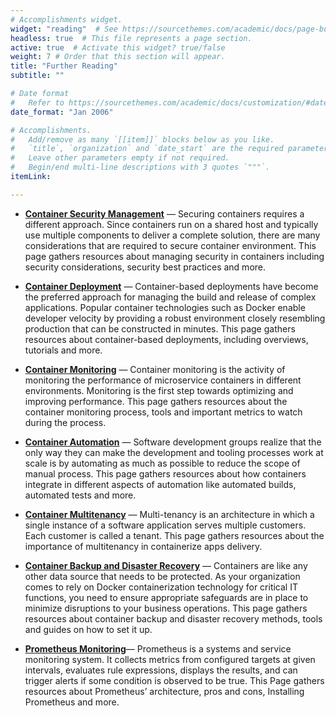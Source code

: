 ```yaml
---
# Accomplishments widget.
widget: "reading"  # See https://sourcethemes.com/academic/docs/page-builder/
headless: true  # This file represents a page section.
active: true  # Activate this widget? true/false
weight: 7 # Order that this section will appear.
title: "Further Reading"
subtitle: ""

# Date format
#   Refer to https://sourcethemes.com/academic/docs/customization/#date-format
date_format: "Jan 2006"

# Accomplishments.
#   Add/remove as many `[[item]]` blocks below as you like.
#   `title`, `organization` and `date_start` are the required parameters.
#   Leave other parameters empty if not required.
#   Begin/end multi-line descriptions with 3 quotes `"""`.
itemLink:

---
```



- **[Container Security Management](/display/containers/container+security+management)** — Securing containers requires a different approach. Since containers run on a shared host and typically use multiple components to deliver a complete solution, there are many considerations that are required to secure container environment. This page gathers resources about managing security in containers including security considerations, security best practices and more.

- **[Container Deployment](/display/containers/container+deployment)** — Container-based deployments have become the preferred approach for managing the build and release of complex applications. Popular container technologies such as Docker enable developer velocity by providing a robust environment closely resembling production that can be constructed in minutes. This page gathers resources about container-based deployments, including overviews, tutorials and more.

- **[Container Monitoring](/display/containers/container+monitoring)** — Container monitoring is the activity of monitoring the performance of microservice containers in different environments. Monitoring is the first step towards optimizing and improving performance. This page gathers resources about the container monitoring process, tools and important metrics to watch during the process.

- **[Container Automation](/display/containers/container+automation)** — Software development groups realize that the only way they can make the development and tooling processes work at scale is by automating as much as possible to reduce the scope of manual process. This page gathers resources about how containers integrate in different aspects of automation like automated builds, automated tests and more.
- **[Container Multitenancy](/display/containers/container+multitenancy)** — Multi-tenancy is an architecture in which a single instance of a software application serves multiple customers. Each customer is called a tenant. This page gathers resources about the importance of multitenancy in containerize apps delivery.

- **[Container Backup and Disaster Recovery](/display/containers/container+backup+and+disaster+recovery)** — Containers are like any other data source that needs to be protected. As your organization comes to rely on Docker containerization technology for critical IT functions, you need to ensure appropriate safeguards are in place to minimize disruptions to your business operations. This page gathers resources about container backup and disaster recovery methods, tools and guides on how to set it up.


- **[Prometheus Monitoring](/display/containers/prometheus+monitoring)**— Prometheus is a systems and service monitoring system. It collects metrics from configured targets at given intervals, evaluates rule expressions, displays the results, and can trigger alerts if some condition is observed to be true. This Page gathers resources about Prometheus’ architecture, pros and cons, Installing Prometheus and more.



